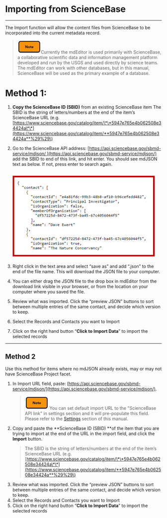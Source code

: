 # Importing from ScienceBase

---

The Import function will allow the content files from ScienceBase to be incorporated into the current metadata record.

> ![](/assets/note_small.png)Currently the mdEditor is used primarily with ScienceBase, a collaborative scientific data and information management platform developed and run by the USGS and used directly by science teams. The mdEditor can work with other databases, but in this manual, ScienceBase will be used as the primary example of a database.

# Method 1:

1. **Copy the ScienceBase ID \(SBID\)** from an existing ScienceBase item 
   The SBID is the string of letters/numbers at the end of the item’s ScienceBase URL \(e.g. [https://www.sciencebase.gov/catalog/item/\*\*5947e765e4b062508e34424a\*\*](https://www.sciencebase.gov/catalog/item/**5947e765e4b062508e34424a**%29%29\)
2. Go to the ScienceBase API address: [https://api.sciencebase.gov/sbmd-service/mdjson/,](https://api.sciencebase.gov/sbmd-service/mdjson/) add the SBID to end of this link, and hit enter. You should see mdJSON text as below.  If not, press enter to search again.

   ## ![](/assets/raw_text_screenshot.png)

3. Right click in the text area and select “save as” and add “.json” to the end of the file name. This will download the JSON file to your computer.

4. You can either drag the JSON file to the drop box in mdEditor from the download link visible in your browser, or from the location on your computer where you saved the file.

5. Review what was imported. Click the “preview JSON” buttons to sort between multiple entries of the same contact, and decide which version to keep.

6. Select the Records and Contacts you want to Import

7. Click on the right hand button “**Click to Import Data**” to import the selected records

---

## Method 2

Use this method for items where no mdJSON already exists, may or may not have ScienceBase Project facet.

1. In Import URL field, paste: [https://api.sciencebase.gov/sbmd-service/mdjson/](https://api.sciencebase.gov/sbmd-service/mdjson/).
   > ![](/assets/note_small.png) You can set default import URL to the "ScienceBase API link" in settings section and it will pre-populate this field. Please refer to the [Settings](/settings.md) section of this manual.
2. Copy and paste the **ScienceBase ID \(SBID\) **of the item that you are trying to import at the end of the URL in the import field, and click the **Import** button.
   > The SBID is the string of letters/numbers at the end of the item’s ScienceBase URL \(e.g. [https://www.sciencebase.gov/catalog/item/\*\*5947e765e4b062508e34424a\*\*](https://www.sciencebase.gov/catalog/item/**5947e765e4b062508e34424a**%29%29\)
3. Review what was imported. Click the “preview JSON” buttons to sort between multiple entries of the same contact, and decide which version to keep. 
4. Select the Records and Contacts you want to Import
5. Click on the right hand button “**Click to Import Data**” to import the selected records



